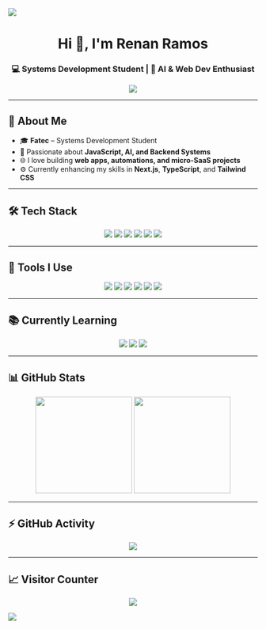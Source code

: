 <!-- Header -->
<img src="https://capsule-render.vercel.app/api?type=waving&color=00bfbf&height=120&section=header&fontSize=20&animation=twinkling" />

<h1 align="center">Hi 👋, I'm Renan Ramos</h1>
<h3 align="center">💻 Systems Development Student | 🧠 AI & Web Dev Enthusiast</h3>

<p align="center">
  <img src="https://readme-typing-svg.herokuapp.com/?color=00bfbf&size=25&center=true&vCenter=true&width=1000&lines=Welcome+to+my+GitHub+profile!;I'm+from+São+Paulo,+Brazil.;I+study+Systems+Development+at+Fatec.;Enjoy+exploring+🚀" />
</p>

---

## 🚀 About Me

- 🎓 **Fatec** – Systems Development Student  
- 🧠 Passionate about **JavaScript, AI, and Backend Systems**
- 🌐 I love building **web apps, automations, and micro-SaaS projects**
- ⚙️ Currently enhancing my skills in **Next.js**, **TypeScript**, and **Tailwind CSS**

---

## 🛠️ Tech Stack

<div align="center">
  <img src="https://img.shields.io/badge/JavaScript-0D1117?style=for-the-badge&logo=javascript&logoColor=F7DF1E" />
  <img src="https://img.shields.io/badge/Node.js-0D1117?style=for-the-badge&logo=node.js&logoColor=339933" />
  <img src="https://img.shields.io/badge/React-0D1117?style=for-the-badge&logo=react&logoColor=61DAFB" />
  <img src="https://img.shields.io/badge/PHP-0D1117?style=for-the-badge&logo=php&logoColor=777BB4" />
  <img src="https://img.shields.io/badge/Python-0D1117?style=for-the-badge&logo=python&logoColor=3776AB" />
  <img src="https://img.shields.io/badge/MySQL-0D1117?style=for-the-badge&logo=mysql&logoColor=white" />
</div>

---

## 🧰 Tools I Use

<div align="center">
  <img src="https://img.shields.io/badge/VS%20Code-0D1117?style=for-the-badge&logo=visual-studio-code&logoColor=007ACC" />
  <img src="https://img.shields.io/badge/Git-0D1117?style=for-the-badge&logo=git&logoColor=F05032" />
  <img src="https://img.shields.io/badge/GitHub-0D1117?style=for-the-badge&logo=github&logoColor=ffffff" />
  <img src="https://img.shields.io/badge/Postman-0D1117?style=for-the-badge&logo=postman&logoColor=FF6C37" />
  <img src="https://img.shields.io/badge/Docker-0D1117?style=for-the-badge&logo=docker&logoColor=2496ED" />
  <img src="https://img.shields.io/badge/Figma-0D1117?style=for-the-badge&logo=figma&logoColor=F24E1E" />
</div>

---

## 📚 Currently Learning

<div align="center">
  <img src="https://img.shields.io/badge/TypeScript-0D1117?style=for-the-badge&logo=typescript&logoColor=3178C6" />
  <img src="https://img.shields.io/badge/Next.js-0D1117?style=for-the-badge&logo=next.js&logoColor=ffffff" />
  <img src="https://img.shields.io/badge/Tailwind%20CSS-0D1117?style=for-the-badge&logo=tailwind-css&logoColor=06B6D4" />
</div>

---

## 📊 GitHub Stats

<div align="center">
  <img height="195px" src="https://github-readme-stats.vercel.app/api?username=Draxsd3&show_icons=true&hide_border=true&title_color=00bfbf&icon_color=00bfbf&text_color=ffffff&bg_color=0D1117" />
  <img height="195px" src="https://github-readme-stats.vercel.app/api/top-langs/?username=Draxsd3&layout=compact&hide_border=true&title_color=00bfbf&text_color=ffffff&bg_color=0D1117" />
</div>

---

## ⚡ GitHub Activity

<p align="center">
  <img src="https://github-readme-activity-graph.vercel.app/graph?username=Draxsd3&bg_color=0D1117&color=00bfbf&line=00bfbf&point=ffffff&area=true&hide_border=true" />
</p>

---

## 📈 Visitor Counter

<p align="center">
  <img src="https://profile-counter.glitch.me/Draxsd3/count.svg" />
</p>

<!-- Footer -->
<img src="https://capsule-render.vercel.app/api?type=waving&color=00bfbf&height=120&section=footer" />
